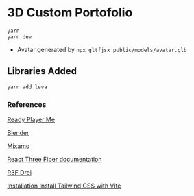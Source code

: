 # 3D Custom Portofolio

```
yarn
yarn dev
```
- Avatar generated by `npx gltfjsx public/models/avatar.glb`

## Libraries Added 

```sh
yarn add leva
```

### References 

[Ready Player Me](https://readyplayer.me/)

[Blender](https://www.blender.org/)

[Mixamo](https://www.mixamo.com/#/)

[React Three Fiber documentation](https://docs.pmnd.rs/react-three-fibe...)

[R3F Drei](https://github.com/pmndrs/drei)

[Installation Install Tailwind CSS with Vite](https://tailwindcss.com/docs/guides/vite)





